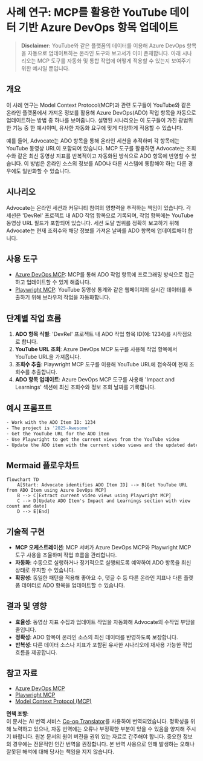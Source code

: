 <!--
CO_OP_TRANSLATOR_METADATA:
{
  "original_hash": "14a2dfbea55ef735660a06bd6bdfe5f3",
  "translation_date": "2025-06-13T21:32:48+00:00",
  "source_file": "09-CaseStudy/UpdateADOItemsFromYT.md",
  "language_code": "ko"
}
-->
# 사례 연구: MCP를 활용한 YouTube 데이터 기반 Azure DevOps 항목 업데이트

> **Disclaimer:** YouTube와 같은 플랫폼의 데이터를 이용해 Azure DevOps 항목을 자동으로 업데이트하는 온라인 도구와 보고서가 이미 존재합니다. 아래 시나리오는 MCP 도구를 자동화 및 통합 작업에 어떻게 적용할 수 있는지 보여주기 위한 예시일 뿐입니다.

## 개요

이 사례 연구는 Model Context Protocol(MCP)과 관련 도구들이 YouTube와 같은 온라인 플랫폼에서 가져온 정보를 활용해 Azure DevOps(ADO) 작업 항목을 자동으로 업데이트하는 방법 중 하나를 보여줍니다. 설명된 시나리오는 이 도구들이 가진 광범위한 기능 중 한 예시이며, 유사한 자동화 요구에 맞게 다양하게 적용할 수 있습니다.

예를 들어, Advocate는 ADO 항목을 통해 온라인 세션을 추적하며 각 항목에는 YouTube 동영상 URL이 포함되어 있습니다. MCP 도구를 활용하면 Advocate는 조회수와 같은 최신 동영상 지표를 반복적이고 자동화된 방식으로 ADO 항목에 반영할 수 있습니다. 이 방법은 온라인 소스의 정보를 ADO나 다른 시스템에 통합해야 하는 다른 경우에도 일반화할 수 있습니다.

## 시나리오

Advocate는 온라인 세션과 커뮤니티 참여의 영향력을 추적하는 책임이 있습니다. 각 세션은 'DevRel' 프로젝트 내 ADO 작업 항목으로 기록되며, 작업 항목에는 YouTube 동영상 URL 필드가 포함되어 있습니다. 세션 도달 범위를 정확히 보고하기 위해 Advocate는 현재 조회수와 해당 정보를 가져온 날짜를 ADO 항목에 업데이트해야 합니다.

## 사용 도구

- [Azure DevOps MCP](https://github.com/microsoft/azure-devops-mcp): MCP를 통해 ADO 작업 항목에 프로그래밍 방식으로 접근하고 업데이트할 수 있게 해줍니다.
- [Playwright MCP](https://github.com/microsoft/playwright-mcp): YouTube 동영상 통계와 같은 웹페이지의 실시간 데이터를 추출하기 위해 브라우저 작업을 자동화합니다.

## 단계별 작업 흐름

1. **ADO 항목 식별**: 'DevRel' 프로젝트 내 ADO 작업 항목 ID(예: 1234)를 시작점으로 합니다.
2. **YouTube URL 조회**: Azure DevOps MCP 도구를 사용해 작업 항목에서 YouTube URL을 가져옵니다.
3. **조회수 추출**: Playwright MCP 도구를 이용해 YouTube URL에 접속하여 현재 조회수를 추출합니다.
4. **ADO 항목 업데이트**: Azure DevOps MCP 도구를 사용해 'Impact and Learnings' 섹션에 최신 조회수와 정보 조회 날짜를 기록합니다.

## 예시 프롬프트

```bash
- Work with the ADO Item ID: 1234
- The project is '2025-Awesome'
- Get the YouTube URL for the ADO item
- Use Playwright to get the current views from the YouTube video
- Update the ADO item with the current video views and the updated date of the information
```

## Mermaid 플로우차트

```mermaid
flowchart TD
    A[Start: Advocate identifies ADO Item ID] --> B[Get YouTube URL from ADO Item using Azure DevOps MCP]
    B --> C[Extract current video views using Playwright MCP]
    C --> D[Update ADO Item's Impact and Learnings section with view count and date]
    D --> E[End]
```

## 기술적 구현

- **MCP 오케스트레이션**: MCP 서버가 Azure DevOps MCP와 Playwright MCP 도구 사용을 조율하며 작업 흐름을 관리합니다.
- **자동화**: 수동으로 실행하거나 정기적으로 실행되도록 예약하여 ADO 항목을 최신 상태로 유지할 수 있습니다.
- **확장성**: 동일한 패턴을 적용해 좋아요 수, 댓글 수 등 다른 온라인 지표나 다른 플랫폼 데이터로 ADO 항목을 업데이트할 수 있습니다.

## 결과 및 영향

- **효율성**: 동영상 지표 수집과 업데이트 작업을 자동화해 Advocate의 수작업 부담을 줄입니다.
- **정확성**: ADO 항목이 온라인 소스의 최신 데이터를 반영하도록 보장합니다.
- **반복성**: 다른 데이터 소스나 지표가 포함된 유사한 시나리오에 재사용 가능한 작업 흐름을 제공합니다.

## 참고 자료

- [Azure DevOps MCP](https://github.com/microsoft/azure-devops-mcp)
- [Playwright MCP](https://github.com/microsoft/playwright-mcp)
- [Model Context Protocol (MCP)](https://modelcontextprotocol.io/)

**면책 조항**:  
이 문서는 AI 번역 서비스 [Co-op Translator](https://github.com/Azure/co-op-translator)를 사용하여 번역되었습니다. 정확성을 위해 노력하고 있으나, 자동 번역에는 오류나 부정확한 부분이 있을 수 있음을 양지해 주시기 바랍니다. 원본 문서의 원어 버전을 권위 있는 자료로 간주해야 합니다. 중요한 정보의 경우에는 전문적인 인간 번역을 권장합니다. 본 번역 사용으로 인해 발생하는 오해나 잘못된 해석에 대해 당사는 책임을 지지 않습니다.